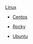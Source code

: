 [Linux](https://www.urn.su/linux/)

- [Centos](https://www.urn.su/linux/centos/)

- [Rocky](https://www.urn.su/linux/rocky/)

- [Ubuntu](https://www.urn.su/linux/ubuntu/)


